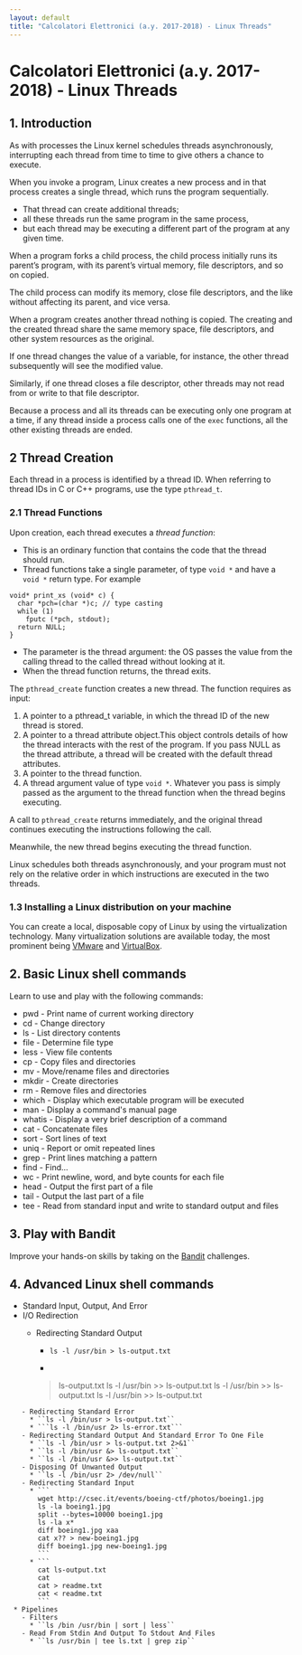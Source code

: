 ```yaml
--- 
layout: default
title: "Calcolatori Elettronici (a.y. 2017-2018) - Linux Threads"
---
```


# Calcolatori Elettronici (a.y. 2017-2018) - Linux Threads


## 1. Introduction

As with processes the Linux kernel schedules threads asynchronously, interrupting each thread from time to time to give others a chance to execute.

When you invoke a program, Linux creates a new process and in that process creates a single thread, which runs the program sequentially.
* That thread can create additional threads;
* all these threads run the same program in the
same process,
* but each thread may be executing a different part of the program at any given time.

When a program forks a child process, the child process initially
runs its parent’s program, with its parent’s virtual memory, file descriptors, and so
on copied.

The child process can modify its memory, close file descriptors, and the like
without affecting its parent, and vice versa.

When a program creates another thread nothing is copied.
The creating and the created thread share the same memory
space, file descriptors, and other system resources as the original.

If one thread changes the value of a variable, for instance, the other thread subsequently will see the modified value.

Similarly, if one thread closes a file descriptor, other threads may not read from or write to that file descriptor.

Because a process and all its threads can be executing only one program at a time, if any thread inside a process calls one of the `exec` functions, all the other existing threads are ended.

## 2 Thread Creation

Each thread in a process is identified by a thread ID. When referring to thread IDs in
C or C++ programs, use the type `pthread_t`.

### 2.1 Thread Functions

Upon creation, each thread executes a *thread function*:
* This is an ordinary function that contains the code that the thread should run.
* Thread functions take a single parameter, of type `void *` and have a `void *` return type.  For example
```
void* print_xs (void* c) {
  char *pch=(char *)c; // type casting
  while (1)
    fputc (*pch, stdout);
  return NULL;
}
```
* The parameter is the thread argument: the OS passes the value from the calling thread to the called thread without looking at it.
* When the thread function returns, the thread exits.

The `pthread_create` function creates a new thread. The function requires as input:

1. A pointer to a pthread_t variable, in which the thread ID of the new thread is
stored.
2. A pointer to a thread attribute object.This object controls details of how the
thread interacts with the rest of the program. If you pass NULL as the thread
attribute, a thread will be created with the default thread attributes.
3. A pointer to the thread function. 
4. A thread argument value of type `void *`. Whatever you pass is simply passed as
the argument to the thread function when the thread begins executing.

A call to `pthread_create` returns immediately, and the original thread continues executing the instructions following the call.

Meanwhile, the new thread begins executing the thread function.

Linux schedules both threads asynchronously, and your program
must not rely on the relative order in which instructions are executed in the two
threads.


### 1.3 Installing a Linux distribution on your machine

You can create a local, disposable copy of Linux by using the virtualization technology.  Many virtualization solutions are available today, the most prominent being [VMware](https://www.vmware.com) and [VirtualBox](https://www.virtualbox.org/).

## 2. Basic Linux shell commands

Learn to use and play with the following commands:

* pwd - Print name of current working directory
* cd - Change directory
* ls - List directory contents
* file - Determine file type
* less - View file contents
* cp - Copy files and directories
* mv - Move/rename files and directories
* mkdir - Create directories
* rm - Remove files and directories
* which - Display which executable program will be executed
* man - Display a command's manual page
* whatis - Display a very brief description of a command
* cat - Concatenate files
* sort - Sort lines of text
* uniq - Report or omit repeated lines
* grep - Print lines matching a pattern
* find - Find...
* wc - Print newline, word, and byte counts for each file
* head - Output the first part of a file
* tail - Output the last part of a file
* tee - Read from standard input and write to standard output and files

## 3. Play with Bandit

Improve your hands-on skills by taking on the [Bandit](http://overthewire.org/wargames/bandit/) challenges.

## 4. Advanced Linux shell commands

 * Standard Input, Output, And Error
 * I/O Redirection
   - Redirecting Standard Output

     * ``ls -l /usr/bin > ls-output.txt``
     * ```
     > ls-output.txt
     ls -l /usr/bin >> ls-output.txt
     ls -l /usr/bin >> ls-output.txt
     ls -l /usr/bin >> ls-output.txt
```
   - Redirecting Standard Error
     * ``ls -l /bin/usr > ls-output.txt``
     * ```ls -l /bin/usr 2> ls-error.txt```
   - Redirecting Standard Output And Standard Error To One File
     * ``ls -l /bin/usr > ls-output.txt 2>&1``
     * ``ls -l /bin/usr &> ls-output.txt``
     * ``ls -l /bin/usr &>> ls-output.txt``
   - Disposing Of Unwanted Output
     * ``ls -l /bin/usr 2> /dev/null``
   - Redirecting Standard Input
     * ```
       wget http://csec.it/events/boeing-ctf/photos/boeing1.jpg
       ls -la boeing1.jpg
       split --bytes=10000 boeing1.jpg
       ls -la x*
       diff boeing1.jpg xaa
       cat x?? > new-boeing1.jpg
       diff boeing1.jpg new-boeing1.jpg
       ```
     * ```
       cat ls-output.txt
       cat
       cat > readme.txt
       cat < readme.txt
       ```
 * Pipelines
   - Filters
     * ``ls /bin /usr/bin | sort | less``
   - Read From Stdin And Output To Stdout And Files
     * ``ls /usr/bin | tee ls.txt | grep zip``

